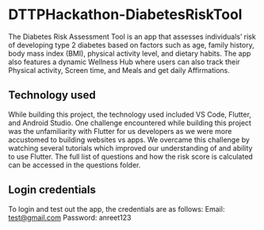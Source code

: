 # DTTPHackathon-DiabetesRiskTool

The Diabetes Risk Assessment Tool is an app that assesses individuals’ risk of developing type 2 diabetes based on factors such as age, family history, body mass index (BMI), physical activity level, and dietary habits. The app also features a dynamic Wellness Hub where users can also track their Physical activity, Screen time, and Meals and get daily Affirmations. 

## Technology used 
While building this project, the technology used included VS Code, Flutter, and Android Studio. One challenge encountered while building this project was the unfamiliarity with Flutter for us developers as we were more accustomed to building websites vs apps. We overcame this challenge by watching several tutorials which improved our understanding of and ability to use Flutter. The full list of questions and how the risk score is calculated can be accessed in the questions folder.

## Login credentials
To login and test out the app, the credentials are as follows: 
Email: test@gmail.com
Password: anreet123



